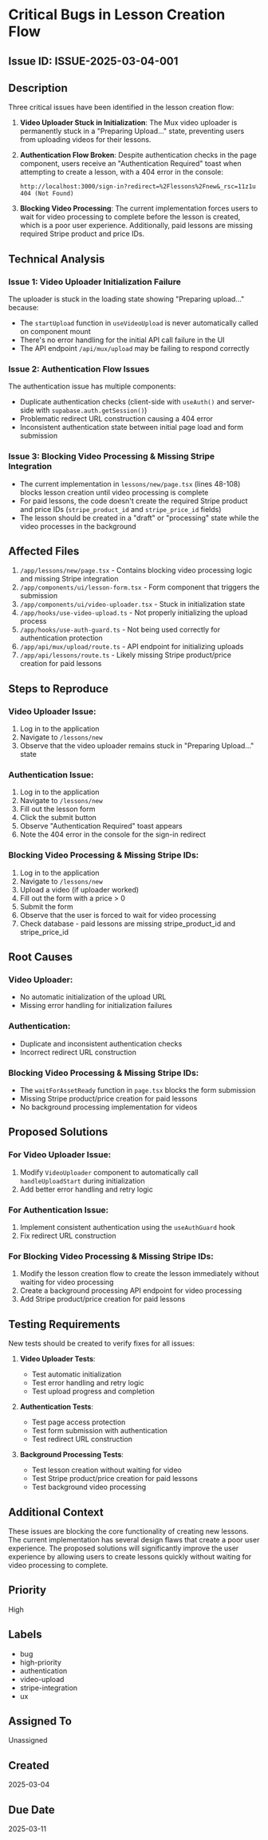 # Critical Bugs in Lesson Creation Flow

## Issue ID: ISSUE-2025-03-04-001

## Description
Three critical issues have been identified in the lesson creation flow:

1. **Video Uploader Stuck in Initialization**: The Mux video uploader is permanently stuck in a "Preparing Upload..." state, preventing users from uploading videos for their lessons.

2. **Authentication Flow Broken**: Despite authentication checks in the page component, users receive an "Authentication Required" toast when attempting to create a lesson, with a 404 error in the console:
   ```
   http://localhost:3000/sign-in?redirect=%2Flessons%2Fnew&_rsc=11z1u 404 (Not Found)
   ```

3. **Blocking Video Processing**: The current implementation forces users to wait for video processing to complete before the lesson is created, which is a poor user experience. Additionally, paid lessons are missing required Stripe product and price IDs.

## Technical Analysis

### Issue 1: Video Uploader Initialization Failure
The uploader is stuck in the loading state showing "Preparing upload..." because:
- The `startUpload` function in `useVideoUpload` is never automatically called on component mount
- There's no error handling for the initial API call failure in the UI
- The API endpoint `/api/mux/upload` may be failing to respond correctly

### Issue 2: Authentication Flow Issues
The authentication issue has multiple components:
- Duplicate authentication checks (client-side with `useAuth()` and server-side with `supabase.auth.getSession()`)
- Problematic redirect URL construction causing a 404 error
- Inconsistent authentication state between initial page load and form submission

### Issue 3: Blocking Video Processing & Missing Stripe Integration
- The current implementation in `lessons/new/page.tsx` (lines 48-108) blocks lesson creation until video processing is complete
- For paid lessons, the code doesn't create the required Stripe product and price IDs (`stripe_product_id` and `stripe_price_id` fields)
- The lesson should be created in a "draft" or "processing" state while the video processes in the background

## Affected Files

1. `/app/lessons/new/page.tsx` - Contains blocking video processing logic and missing Stripe integration
2. `/app/components/ui/lesson-form.tsx` - Form component that triggers the submission
3. `/app/components/ui/video-uploader.tsx` - Stuck in initialization state
4. `/app/hooks/use-video-upload.ts` - Not properly initializing the upload process
5. `/app/hooks/use-auth-guard.ts` - Not being used correctly for authentication protection
6. `/app/api/mux/upload/route.ts` - API endpoint for initializing uploads
7. `/app/api/lessons/route.ts` - Likely missing Stripe product/price creation for paid lessons

## Steps to Reproduce

### Video Uploader Issue:
1. Log in to the application
2. Navigate to `/lessons/new`
3. Observe that the video uploader remains stuck in "Preparing Upload..." state

### Authentication Issue:
1. Log in to the application
2. Navigate to `/lessons/new`
3. Fill out the lesson form
4. Click the submit button
5. Observe "Authentication Required" toast appears
6. Note the 404 error in the console for the sign-in redirect

### Blocking Video Processing & Missing Stripe IDs:
1. Log in to the application
2. Navigate to `/lessons/new`
3. Upload a video (if uploader worked)
4. Fill out the form with a price > 0
5. Submit the form
6. Observe that the user is forced to wait for video processing
7. Check database - paid lessons are missing stripe_product_id and stripe_price_id

## Root Causes

### Video Uploader:
- No automatic initialization of the upload URL
- Missing error handling for initialization failures

### Authentication:
- Duplicate and inconsistent authentication checks
- Incorrect redirect URL construction

### Blocking Video Processing & Missing Stripe IDs:
- The `waitForAssetReady` function in `page.tsx` blocks the form submission
- Missing Stripe product/price creation for paid lessons
- No background processing implementation for videos

## Proposed Solutions

### For Video Uploader Issue:
1. Modify `VideoUploader` component to automatically call `handleUploadStart` during initialization
2. Add better error handling and retry logic

### For Authentication Issue:
1. Implement consistent authentication using the `useAuthGuard` hook
2. Fix redirect URL construction

### For Blocking Video Processing & Missing Stripe IDs:
1. Modify the lesson creation flow to create the lesson immediately without waiting for video processing
2. Create a background processing API endpoint for video processing
3. Add Stripe product/price creation for paid lessons

## Testing Requirements

New tests should be created to verify fixes for all issues:

1. **Video Uploader Tests**:
   - Test automatic initialization
   - Test error handling and retry logic
   - Test upload progress and completion

2. **Authentication Tests**:
   - Test page access protection
   - Test form submission with authentication
   - Test redirect URL construction

3. **Background Processing Tests**:
   - Test lesson creation without waiting for video
   - Test Stripe product/price creation for paid lessons
   - Test background video processing

## Additional Context

These issues are blocking the core functionality of creating new lessons. The current implementation has several design flaws that create a poor user experience. The proposed solutions will significantly improve the user experience by allowing users to create lessons quickly without waiting for video processing to complete.

## Priority
High

## Labels
- bug
- high-priority
- authentication
- video-upload
- stripe-integration
- ux

## Assigned To
Unassigned

## Created
2025-03-04

## Due Date
2025-03-11
